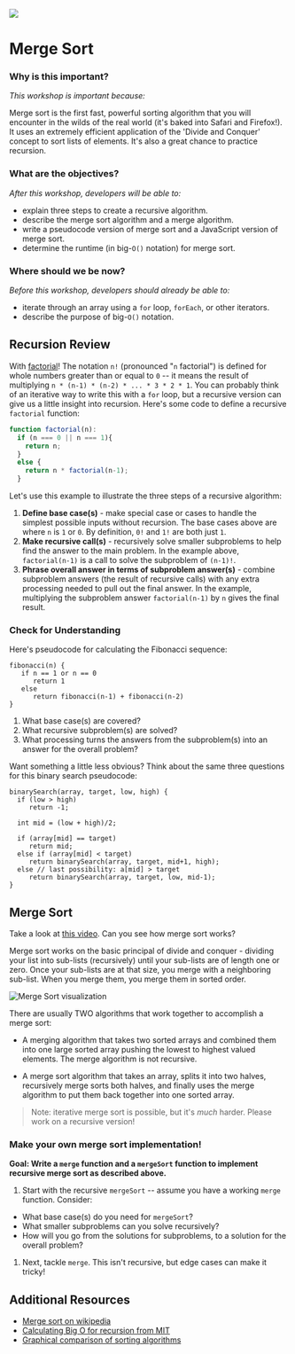 <!--
Location: SF
-->

![](https://ga-dash.s3.amazonaws.com/production/assets/logo-9f88ae6c9c3871690e33280fcf557f33.png)


# Merge Sort


### Why is this important?
<!-- framing the "why" in big-picture/real world examples -->
*This workshop is important because:*

Merge sort is the first fast, powerful sorting algorithm that you will encounter in the wilds of the real world (it's baked into Safari and Firefox!).  It uses an extremely efficient application of the 'Divide and Conquer' concept to sort lists of elements.  It's also a great chance to practice recursion.

### What are the objectives?
<!-- specific/measurable goal for students to achieve -->
*After this workshop, developers will be able to:*

- explain three steps to create a recursive algorithm.
- describe the merge sort algorithm and a merge algorithm.
- write a pseudocode version of merge sort and a JavaScript version of merge sort.
- determine the runtime (in big-`O()` notation) for merge sort.

### Where should we be now?
<!-- call out the skills that are prerequisites -->
*Before this workshop, developers should already be able to:*

- iterate through an array using a `for` loop, `forEach`, or other iterators.
- describe the purpose of big-`O()` notation.


## Recursion Review

With [factorial](https://en.wikipedia.org/wiki/Factorial)! The notation `n!` (pronounced "`n` factorial") is defined for whole numbers greater than or equal to `0` -- it means the result of multiplying `n * (n-1) * (n-2) * ... * 3 * 2 * 1`.  You can probably think of an iterative way to write this with a `for` loop, but a recursive version can give us a little insight into recursion.  Here's some code to define a recursive `factorial` function:

```js
function factorial(n):
  if (n === 0 || n === 1){
    return n;
  }
  else {
    return n * factorial(n-1);
  }
```

Let's use this example to illustrate the three steps of a recursive algorithm:

1. **Define base case(s)** - make special case or cases to handle the simplest possible inputs without recursion.  The base cases above are where `n` is `1` or `0`. By definition, `0!` and `1!` are both just `1`.
2. **Make recursive call(s)** - recursively solve smaller subproblems to help find the answer to the main problem. In the example above, `factorial(n-1)` is a call to solve the subproblem of `(n-1)!`.
3. **Phrase overall answer in terms of subproblem answer(s)** - combine subproblem answers (the result of recursive calls) with any extra processing needed to pull out the final answer. In the example, multiplying the subproblem answer `factorial(n-1)` by `n` gives the final result.

### Check for Understanding


Here's pseudocode for calculating the Fibonacci sequence:

```
fibonacci(n) {
   if n == 1 or n == 0
      return 1
   else
      return fibonacci(n-1) + fibonacci(n-2)
}
```

1. What base case(s) are covered?
1. What recursive subproblem(s) are solved?
1. What processing turns the answers from the subproblem(s) into an answer for the overall problem?

Want something a little less obvious? Think about the same three questions for this binary search pseudocode:

```
binarySearch(array, target, low, high) {
  if (low > high)
     return -1;

  int mid = (low + high)/2;

  if (array[mid] == target)
     return mid;
  else if (array[mid] < target)
     return binarySearch(array, target, mid+1, high);
  else // last possibility: a[mid] > target
     return binarySearch(array, target, low, mid-1);
}

```


## Merge Sort


Take a look at [this video](https://youtu.be/cDNqk4tdvqQ?t=11s).  Can you see how merge sort works?

Merge sort works on the basic principal of divide and conquer - dividing your list into sub-lists (recursively) until your sub-lists are of length one or zero.  Once your sub-lists are at that size, you merge with a neighboring sub-list.  When you merge them, you merge them in sorted order.

![Merge Sort visualization](https://webdocs.cs.ualberta.ca/~holte/T26/Lecture6Fig6.gif)


There are usually TWO algorithms that work together to accomplish a merge sort:

-  A merging algorithm that takes two sorted arrays and combined them into one large sorted array pushing the lowest to highest valued elements. The merge algorithm is not recursive.

-  A merge sort algorithm that takes an array, splits it into two halves, recursively merge sorts both halves, and finally uses the merge algorithm to put them back together into one sorted array.

> Note: iterative merge sort is possible, but it's *much* harder. Please work on a recursive version!

### Make your own merge sort implementation!

**Goal: Write a `merge` function and a `mergeSort` function to implement recursive merge sort as described above.**

1. Start with the recursive `mergeSort` -- assume you have a working `merge` function. Consider:  
  *  What base case(s) do you need for `mergeSort`?  
  *  What smaller subproblems can you solve recursively?  
  *  How will you go from the solutions for subproblems, to a solution for the overall problem?

1. Next, tackle `merge`. This isn't recursive, but edge cases can make it tricky!

<!--
## Recursion Trees

When dealing with recursion, we often use a tree structure to make an educated guess about Big O runtime.  Here's one for `factorial`:

<img width=25% src="https://copingwithcomputers.files.wordpress.com/2013/11/factorialrecursion-e1384837049546.png">

Each node in the tree represents a subproblem. The root node is the original problem. Base cases are the leaves - the nodes at the bottom of the tree that don't have any children. 

Once we have our tree, the total runtime can be calculated by summing up the work required for every node. We can do this by finding the total work at each level of the tree, then summing up the levels of the tree.  If the work at each level is the same, this can be simplified to multiplying the work at each level by the number of levels in the tree. 

Here's a merge sort recursion tree:

<img src="http://intra.oxido.tv/wp-admin/includes/recursion-tree-method-for-solving-recurrences-examples-i0.png">

The number of levels is log<sub>2</sub>n, and the work required at each level adds up to O(n).  Recursion trees aren't foolproof - this is a "hand wavey" way to show that the Big O runtime of merge sort is `O(n log(n))`.   Since the work at each level is very, very similar, the recursion tree gives us the correct big O for merge sort!

-->
## Additional Resources

* [Merge sort on wikipedia](https://en.wikipedia.org/wiki/Merge_sort)
* [Calculating Big O for recursion from MIT](
https://courses.csail.mit.edu/6.006/spring11/rec/rec08.pdf)
* [Graphical comparison of sorting algorithms](http://www.sorting-algorithms.com/)
